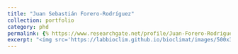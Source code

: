 ```yaml
---
title: "Juan Sebastián Forero-Rodríguez"
collection: portfolio
category: phd
permalink: {% https://www.researchgate.net/profile/Juan-Forero-Rodriguez %}
excerpt: "<img src='https://labbioclim.github.io/bioclimat/images/500x300.png'><br/> Me interesa el efecto del clima en la ecología, la evolución y la distribución de la biodiversidad. Mi trabajo actual se centra en comprender cómo la dinámica ambiental determina los patrones espacio-temporales de la disminución global de los anfibios provocada por enfermedades emergentes."
---
```



